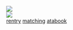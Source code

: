 ![](https://komarev.com/ghpvc/?username=cielomort&label=♰‎‎‎‎&style=pixel&color=a349a3&base=8400)  
![](https://file.garden/aDT0Ck-AL1_uKJ4P/rentry%20pictures/thump)  
[rentry](https://rentry.co/sterile) ‎[matching](https://rentry.co/foam)‎ ‎‎‎‎‎[atabook](https://flux.atabook.org/)
